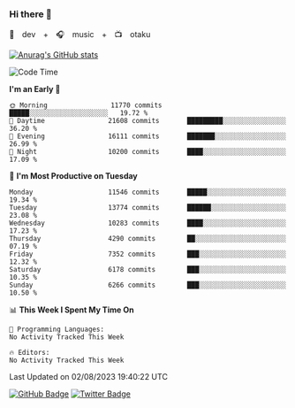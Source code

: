 ### Hi there 👋

🚀　dev　+　🎧　music　+　📺　otaku


[![Anurag's GitHub stats](https://github-readme-stats.vercel.app/api?username=koheitasaka&count_private=true&show_icons=true&theme=monokai)](https://github.com/koheitasaka/github-readme-stats)

<!--START_SECTION:waka-->
![Code Time](http://img.shields.io/badge/Code%20Time-1%2C161%20hrs%2023%20mins-blue)

**I'm an Early 🐤** 

```text
🌞 Morning                11770 commits       █████░░░░░░░░░░░░░░░░░░░░   19.72 % 
🌆 Daytime                21608 commits       █████████░░░░░░░░░░░░░░░░   36.20 % 
🌃 Evening                16111 commits       ███████░░░░░░░░░░░░░░░░░░   26.99 % 
🌙 Night                  10200 commits       ████░░░░░░░░░░░░░░░░░░░░░   17.09 % 
```
📅 **I'm Most Productive on Tuesday** 

```text
Monday                   11546 commits       █████░░░░░░░░░░░░░░░░░░░░   19.34 % 
Tuesday                  13774 commits       ██████░░░░░░░░░░░░░░░░░░░   23.08 % 
Wednesday                10283 commits       ████░░░░░░░░░░░░░░░░░░░░░   17.23 % 
Thursday                 4290 commits        ██░░░░░░░░░░░░░░░░░░░░░░░   07.19 % 
Friday                   7352 commits        ███░░░░░░░░░░░░░░░░░░░░░░   12.32 % 
Saturday                 6178 commits        ███░░░░░░░░░░░░░░░░░░░░░░   10.35 % 
Sunday                   6266 commits        ███░░░░░░░░░░░░░░░░░░░░░░   10.50 % 
```


📊 **This Week I Spent My Time On** 

```text
💬 Programming Languages: 
No Activity Tracked This Week

🔥 Editors: 
No Activity Tracked This Week
```


 Last Updated on 02/08/2023 19:40:22 UTC
<!--END_SECTION:waka-->

[![GitHub Badge](https://img.shields.io/badge/GitHub-100000?style=for-the-badge&logo=github&logoColor=white)](https://github.com/koheitasaka)
[![Twitter Badge](https://img.shields.io/badge/Twitter-1DA1F2?style=for-the-badge&logo=twitter&logoColor=white)](https://twitter.com/sleep_asleep_)
